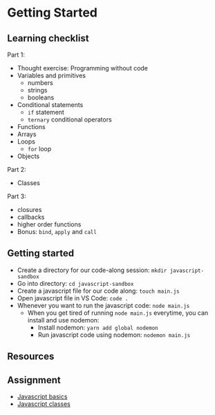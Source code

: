 # Getting Started

## Learning checklist

Part 1:

* Thought exercise: Programming without code
* Variables and primitives
  * numbers
  * strings
  * booleans
* Conditional statements
  * `if` statement
  * `ternary` conditional operators
* Functions
* Arrays
* Loops
  * `for` loop
* Objects

Part 2:

* Classes

Part 3:

* closures
* callbacks
* higher order functions
* Bonus: `bind`, `apply` and `call`

## Getting started

* Create a directory for our code-along session: `mkdir javascript-sandbox`
* Go into directory: `cd javascript-sandbox`
* Create a javascript file for our code along: `touch main.js`
* Open javascript file in VS Code: `code .`
* Whenever you want to run the javascript code: `node main.js`
  * When you get tired of running `node main.js` everytime, you can install and use nodemon:
    * Install nodemon: `yarn add global nodemon`
    * Run javascript code using nodemon: `nodemon main.js`

## Resources

## Assignment

* [Javascript basics](https://github.com/davified/javascript-basics)
* [Javascript classes](https://github.com/davified/javascript-classes)

